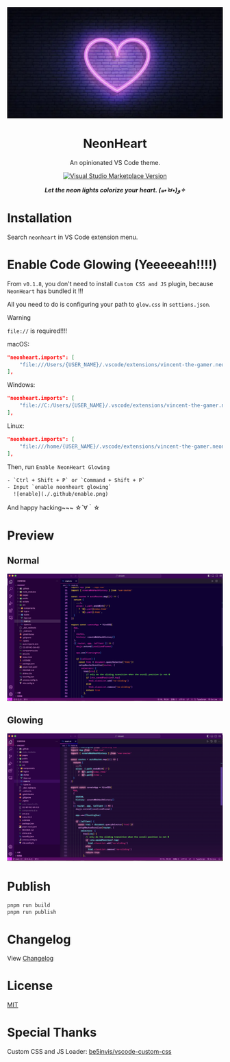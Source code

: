 <img src="./.github/banner.png"/>
<h1 align="center">NeonHeart</h1>
<p align="center">An opinionated VS Code theme.</p>

<p align="center">
<a href="https://marketplace.visualstudio.com/items?itemName=vincent-the-gamer.neonheart" target="__blank"><img src="https://img.shields.io/visual-studio-marketplace/v/vincent-the-gamer.neonheart.svg?color=4d9375&amp;label=Marketplace&logo=visual-studio-code" alt="Visual Studio Marketplace Version" /></a>
</p>

<p align="center">
    <b><i>Let the neon lights colorize your heart. (๑•̀ㅂ•́)و✧</i></b>
</p>

# Installation

Search `neonheart` in VS Code extension menu.

# Enable Code Glowing (Yeeeeeah!!!!)

From `v0.1.8`, you don't need to install `Custom CSS and JS` plugin, because `NeonHeart` has bundled it !!!

All you need to do is configuring your path to `glow.css` in `settions.json`.

> [!WARNING]
> `file://` is required!!!!

macOS:

```json
"neonheart.imports": [
    "file:///Users/{USER_NAME}/.vscode/extensions/vincent-the-gamer.neonheart-{plugin-version}/glow.css"
],
```

Windows: 
```json
"neonheart.imports": [
    "file://C:/Users/{USER_NAME}/.vscode/extensions/vincent-the-gamer.neonheart-{plugin-version}/glow.css"
],
```

Linux:

```json
"neonheart.imports": [
    "file:///home/{USER_NAME}/.vscode/extensions/vincent-the-gamer.neonheart-{plugin-version}/glow.css"
],
```

Then, run `Enable NeonHeart Glowing`

    - `Ctrl + Shift + P` or `Command + Shift + P`
    - Input `enable neonheart glowing`
      ![enable](./.github/enable.png)

And happy hacking~~~ ☆´∀｀☆

# Preview

## Normal
![theme](./.github/theme.png)

## Glowing
![glowing](./.github/glowing-preview.png)

# Publish
```shell
pnpm run build
pnpm run publish
```

# Changelog
View [Changelog](./CHANGELOG.md)

# License
[MIT](./LICENSE)

# Special Thanks
Custom CSS and JS Loader: 
[be5invis/vscode-custom-css](https://github.com/be5invis/vscode-custom-css)